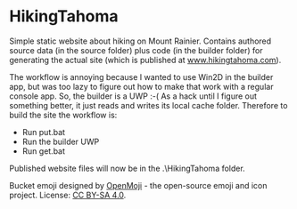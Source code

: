 # HikingTahoma

Simple static website about hiking on Mount Rainier. Contains authored source 
data (in the source folder) plus code (in the builder folder) for generating 
the actual site (which is published at www.hikingtahoma.com).

The workflow is annoying because I wanted to use Win2D in the builder app, but 
was too lazy to figure out how to make that work with a regular console app. 
So, the builder is a UWP :-( As a hack until I figure out something better, it 
just reads and writes its local cache folder. Therefore to build the site the 
workflow is:

- Run put.bat
- Run the builder UWP
- Run get.bat

Published website files will now be in the .\HikingTahoma folder.

Bucket emoji designed by [OpenMoji](https://openmoji.org/) - the open-source emoji and 
icon project. License: [CC BY-SA 4.0](https://creativecommons.org/licenses/by-sa/4.0).
